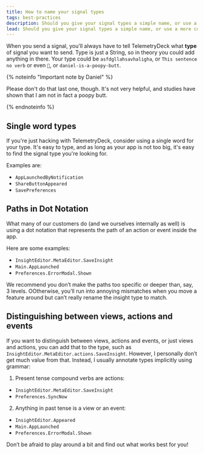 ```yaml
---
title: How to name your signal types
tags: best-practices
description: Should you give your signal types a simple name, or use a more complex naming scheme? We'll help you decide.
lead: Should you give your signal types a simple name, or use a more complex naming scheme? We'll help you decide.
---
```


When you send a signal, you'll always have to tell TelemetryDeck what **type** of signal you want to send. Type is just a
String, so in theory you could add anything in there. Your type could be `asfdgllahsavhaligha`, or `This sentence no verb` or even `🤖`, or
`daniel-is-a-poopy-butt`.

{% noteinfo "Important note by Daniel" %}

Please don't do that last one, though. It's not very helpful, and studies have shown that I am not in fact a poopy butt.

{% endnoteinfo %}

## Single word types

If you're just hacking with TelemetryDeck, consider using a single word for your type. It's easy to type, and as long as your app is not too big, it's easy to find the signal type you're looking for.

Examples are:

- `AppLaunchedByNotification`
- `ShareButtonAppeared`
- `SavePreferences`

## Paths in Dot Notation

What many of our customers do (and we ourselves internally as well) is using a dot notation that represents the path of an action or event inside the app.

Here are some examples:

- `InsightEditor.MetaEditor.SaveInsight`
- `Main.AppLaunched`
- `Preferences.ErrorModal.Shown`

We recommend you don’t make the paths too specific or deeper than, say, 3 levels. OOtherwise, you’ll run into annoying mismatches when you move a feature around but can’t really rename the insight type to match.

## Distinguishing between views, actions and events

If you want to distinguish between views, actions and events, or just views and actions, you can add that to the type, such as `InsightEditor.MetaEditor.actions.SaveInsight`. However, I personally don’t get much value from that. Instead, I usually annotate types implicitly using grammar:

1. Present tense compound verbs are actions:

- `InsightEditor.MetaEditor.SaveInsight`
- `Preferences.SyncNow`

2. Anything in past tense is a view or an event:

- `InsightEditor.Appeared`
- `Main.AppLaunched`
- `Preferences.ErrorModal.Shown`

Don’t be afraid to play around a bit and find out what works best for you!
